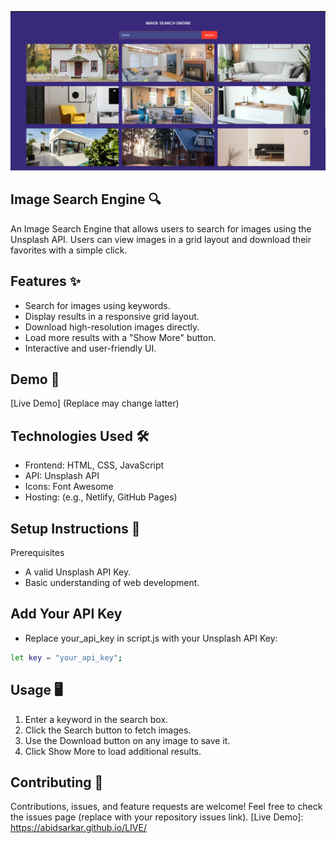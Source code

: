 ![alt text](image.png)
## Image Search Engine 🔍
An Image Search Engine that allows users to search for images using the Unsplash API. Users can view images in a grid layout and download their favorites with a simple click.
## Features ✨
- Search for images using keywords.
- Display results in a responsive grid layout.
- Download high-resolution images directly.
- Load more results with a "Show More" button.
- Interactive and user-friendly UI.
## Demo 🚀
[Live Demo] (Replace may change latter)

## Technologies Used 🛠️

- Frontend: HTML, CSS, JavaScript
- API: Unsplash API
- Icons: Font Awesome
- Hosting: (e.g., Netlify, GitHub Pages)

## Setup Instructions 🔧
Prerequisites

- A valid Unsplash API Key.
- Basic understanding of web development.

## Add Your API Key

- Replace your_api_key in script.js with your Unsplash API Key:
```sh
let key = "your_api_key";
```
## Usage 🖥️

1. Enter a keyword in the search box.
2. Click the Search button to fetch images.
3. Use the Download button on any image to save it.
4. Click Show More to load additional results.
## Contributing 🤝

Contributions, issues, and feature requests are welcome!
Feel free to check the issues page (replace with your repository issues link).
[Live Demo]: <https://abidsarkar.github.io/LIVE/>
